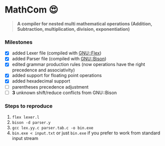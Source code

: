 # MathCom :heart_eyes:
> __A compiler for nested multi mathematical operations (Addition, Subtraction, multiplication, division, exponentiation)__

### Milestones
- [X] added Lexer file (compiled with [GNU::Flex](https://www.gnu.org/software/flex/))
- [X] added Parser file (compiled with [GNU::Bison](https://www.gnu.org/software/bison/))
- [X] edited grammar production rules (now operations have the right precedence and associativity)
- [x] added support for floating point operations
- [x] added hexadecimal support
- [ ] parentheses precedence adjustment
- [ ] __3__ unknown shift/reduce conflicts from GNU::Bison

### Steps to reproduce
  1. ``` flex lexer.l ```
  2. ``` bison -d parser.y ```
  3. ``` gcc lex.yy.c parser.tab.c -o bin.exe ```
  4. ``` bin.exe < input.txt ``` or just ```bin.exe``` if you prefer to work from standard input stream
